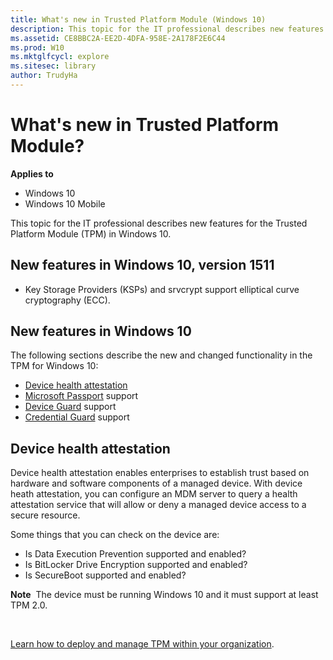 ```yaml
---
title: What's new in Trusted Platform Module (Windows 10)
description: This topic for the IT professional describes new features for the Trusted Platform Module (TPM) in Windows 10.
ms.assetid: CE8BBC2A-EE2D-4DFA-958E-2A178F2E6C44
ms.prod: W10
ms.mktglfcycl: explore
ms.sitesec: library
author: TrudyHa
---
```


# What's new in Trusted Platform Module?


**Applies to**

-   Windows 10
-   Windows 10 Mobile

This topic for the IT professional describes new features for the Trusted Platform Module (TPM) in Windows 10.

## New features in Windows 10, version 1511


-   Key Storage Providers (KSPs) and srvcrypt support elliptical curve cryptography (ECC).

## New features in Windows 10


The following sections describe the new and changed functionality in the TPM for Windows 10:

-   [Device health attestation](#bkmk-dha)
-   [Microsoft Passport](microsoft-passport.md) support
-   [Device Guard](device-guard-overview.md) support
-   [Credential Guard](credential-guard.md) support

## <a href="" id="bkmk-dha"></a>Device health attestation


Device health attestation enables enterprises to establish trust based on hardware and software components of a managed device. With device heath attestation, you can configure an MDM server to query a health attestation service that will allow or deny a managed device access to a secure resource.

Some things that you can check on the device are:

-   Is Data Execution Prevention supported and enabled?
-   Is BitLocker Drive Encryption supported and enabled?
-   Is SecureBoot supported and enabled?

**Note**  The device must be running Windows 10 and it must support at least TPM 2.0.

 

[Learn how to deploy and manage TPM within your organization](../keep-secure/trusted-platform-module-overview.md).

 

 





